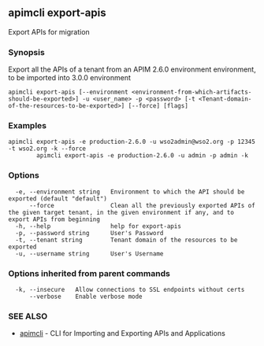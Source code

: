 ## apimcli export-apis

Export APIs for migration

### Synopsis


Export all the APIs of a tenant from an APIM 2.6.0 environment environment, to be imported into 3.0.0 environment

```
apimcli export-apis [--environment <environment-from-which-artifacts-should-be-exported>] -u <user_name> -p <password> [-t <Tenant-domain-of-the-resources-to-be-exported>] [--force] [flags]
```

### Examples

```
apimcli export-apis -e production-2.6.0 -u wso2admin@wso2.org -p 12345 -t wso2.org -k --force
		apimcli export-apis -e production-2.6.0 -u admin -p admin -k
```

### Options

```
  -e, --environment string   Environment to which the API should be exported (default "default")
      --force                Clean all the previously exported APIs of the given target tenant, in the given environment if any, and to export APIs from beginning
  -h, --help                 help for export-apis
  -p, --password string      User's Password
  -t, --tenant string        Tenant domain of the resources to be exported
  -u, --username string      User's Username
```

### Options inherited from parent commands

```
  -k, --insecure   Allow connections to SSL endpoints without certs
      --verbose    Enable verbose mode
```

### SEE ALSO
* [apimcli](apimcli.md)	 - CLI for Importing and Exporting APIs and Applications

